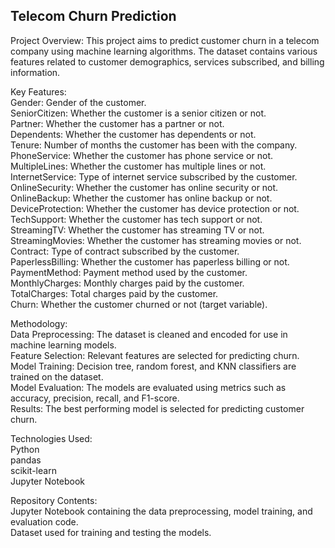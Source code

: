 ## Telecom Churn Prediction

Project Overview:
This project aims to predict customer churn in a telecom company using machine learning algorithms. The dataset contains various features related to customer demographics, services subscribed, and billing information.

Key Features:<br />
Gender: Gender of the customer.<br />
SeniorCitizen: Whether the customer is a senior citizen or not.<br />
Partner: Whether the customer has a partner or not.<br />
Dependents: Whether the customer has dependents or not.<br />
Tenure: Number of months the customer has been with the company.<br />
PhoneService: Whether the customer has phone service or not.<br />
MultipleLines: Whether the customer has multiple lines or not.<br />
InternetService: Type of internet service subscribed by the customer.<br />
OnlineSecurity: Whether the customer has online security or not.<br />
OnlineBackup: Whether the customer has online backup or not.<br />
DeviceProtection: Whether the customer has device protection or not.<br />
TechSupport: Whether the customer has tech support or not.<br />
StreamingTV: Whether the customer has streaming TV or not.<br />
StreamingMovies: Whether the customer has streaming movies or not.<br />
Contract: Type of contract subscribed by the customer.<br />
PaperlessBilling: Whether the customer has paperless billing or not.<br />
PaymentMethod: Payment method used by the customer.<br />
MonthlyCharges: Monthly charges paid by the customer.<br />
TotalCharges: Total charges paid by the customer.<br />
Churn: Whether the customer churned or not (target variable).<br />

Methodology:<br />
Data Preprocessing: The dataset is cleaned and encoded for use in machine learning models.<br />
Feature Selection: Relevant features are selected for predicting churn.<br />
Model Training: Decision tree, random forest, and KNN classifiers are trained on the dataset.<br />
Model Evaluation: The models are evaluated using metrics such as accuracy, precision, recall, and F1-score.<br />
Results: The best performing model is selected for predicting customer churn.<br />

Technologies Used:<br />
Python<br />
pandas<br />
scikit-learn<br />
Jupyter Notebook<br />

Repository Contents:<br />
Jupyter Notebook containing the data preprocessing, model training, and evaluation code.<br />
Dataset used for training and testing the models.<br />
